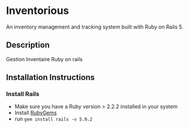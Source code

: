 # Inventorious

An inventory management and tracking system built with Ruby on Rails 5.

<!-- !["Dashboard"](https://github.com/zmitzie/inventorious/blob/master/dashboard_screenshot.png "Dashboard") -->

## Description

Gestion Inventaire Ruby on rails

## Installation Instructions

### Install Rails

- Make sure you have a Ruby version > 2.2.2 installed in your system
- Install [RubyGems](https://rubygems.org/pages/download)
- run `gem install rails -v 5.0.2`

<!-- ### Download Repo

- Download this repo, and unzip it
- `cd inventorious` to cd into the folder
- `bundle`
- `rails db:migrate db:seed`

### Set Enviroment Variables

You need to set 6 enviroment variables, for emails to be delivered (for ActionMailer, password reset, etc).

You can use [the Figaro Gem](https://github.com/laserlemon/figaro) if you like.

| Enviroment Variable Names |                                             Are                                             |
| ------------------------- | :-----------------------------------------------------------------------------------------: |
| EMAIL_DOMAIN              |                                 Domain of your email server                                 |
| EMAIL_USERNAME            |                 Username for your email (most of the time name@domain.tld)                  |
| EMAIL_PASSWORD            |                                   Password for your email                                   |
| SMTP_SERVER               |                                Address for your smtp server                                 |
| EMAIL_SEND_FROM           |                         Email address where email will go out from                          |
| ACTION_MAILER_SEND_TO     | Email address which will receive email notifications on order create, cancel, renew, return |

You may have to further configure the SMTP delivery options. If so, edit this file `config/environments/development.rb`

If you are deploying to Heroku, set `HEROKU_URL` as the url of your app!

### Run the server

- Run `rails s` to start the server
- Without stoping the server, open another terminal window and run `rake jobs:work` (needed in order for ActionMailer to work and deliver emails)
- Visit http://localhost:3000
- Use `demo@demo.com` `change_me` for the email and password. Change the password and email once you login. Create more users via the Console. -->
